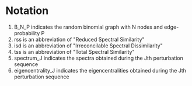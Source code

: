 # Notation
1. B\_N_P indicates the random binomial graph with N nodes and edge-probability P
2. rss is an abbreviation of "Reduced Spectral Similarity"
3. isd is an abbreviation of "Irreconcilable Spectral Dissimilarity"
4. tss is an abbreviation of "Total Spectral Similarity"
5. spectrum_J indicates the spectra obtained during the Jth perturbation sequence
6. eigencentrality_J indicates the eigencentralities obtained during the Jth perturbation sequence